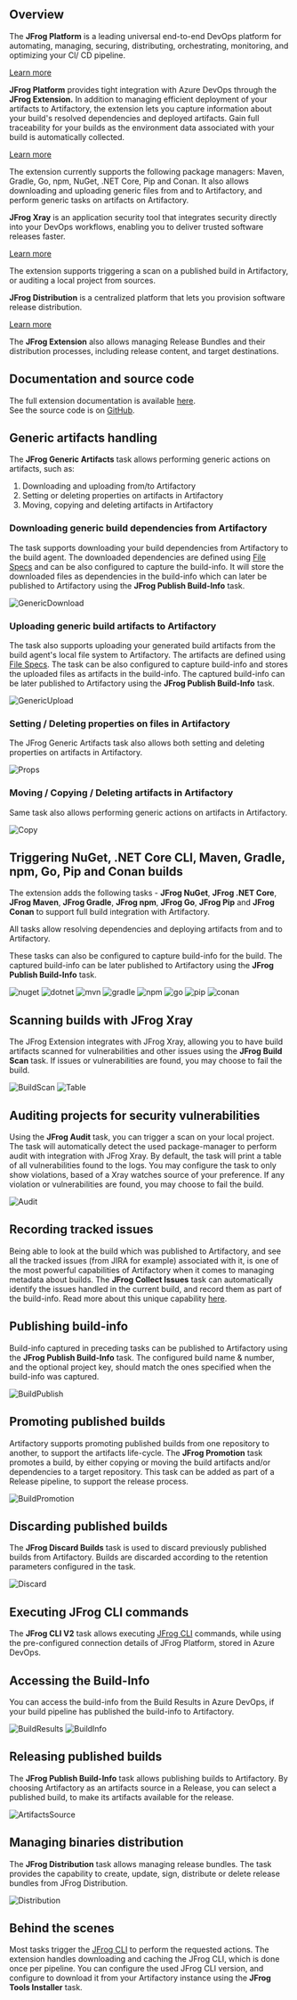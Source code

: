 ## Overview
The **JFrog Platform** is a leading universal end-to-end DevOps platform for automating, managing, securing, distributing, orchestrating, monitoring, and optimizing your Cl/ CD pipeline.

[Learn more](https://jfrog.com/)

**JFrog Platform** provides tight integration with Azure DevOps through the **JFrog Extension.** 
In addition to managing efficient deployment of your artifacts to Artifactory, 
the extension lets you capture information about your build's resolved dependencies and deployed artifacts. 
Gain full traceability for your builds as the environment data associated with your build is automatically collected.

[Learn more](https://jfrog.com/artifactory/)

The extension currently supports the following package managers:
Maven, Gradle, Go, npm, NuGet, .NET Core, Pip and Conan. It also allows downloading and uploading generic files from and to Artifactory, and perform generic tasks on artifacts on Artifactory.

**JFrog Xray** is an application security tool that integrates security directly into your DevOps workflows, enabling you to deliver trusted software releases faster.

[Learn more](https://jfrog.com/xray/)

The extension supports triggering a scan on a published build in Artifactory, or auditing a local project from sources.

**JFrog Distribution** is a centralized platform that lets you provision software release distribution.

[Learn more](https://jfrog.com/distribution/)

The **JFrog Extension** also allows managing Release Bundles and their distribution processes, including release content, and target destinations. 

## Documentation and source code
The full extension documentation is available [here](https://www.jfrog.com/confluence/display/JFROG/JFrog+Azure+DevOps+Extension).
<br>
See the source code is on [GitHub](https://github.com/jfrog/artifactory-azure-devops-extension).

## Generic artifacts handling
The **JFrog Generic Artifacts** task allows performing generic actions on artifacts, such as:
1. Downloading and uploading from/to Artifactory
2. Setting or deleting properties on artifacts in Artifactory
3. Moving, copying and deleting artifacts in Artifactory

### Downloading generic build dependencies from Artifactory
The task supports downloading your build dependencies from Artifactory to the build agent. 
The downloaded dependencies are defined using [File Specs](https://www.jfrog.com/confluence/display/CLI/CLI+for+JFrog+Artifactory#CLIforJFrogArtifactory-UsingFileSpecs) 
and can be also configured to capture the build-info. 
It will store the downloaded files as dependencies in the build-info which can later be published to Artifactory using the **JFrog Publish Build-Info** task.

![GenericDownload](images/marketplace/generic-download.png)

### Uploading generic build artifacts to Artifactory
The task also supports uploading your generated build artifacts from the build agent's local file system to Artifactory. 
The artifacts are defined using [File Specs](https://www.jfrog.com/confluence/display/CLI/CLI+for+JFrog+Artifactory#CLIforJFrogArtifactory-UsingFileSpecs). 
The task can be also configured to capture build-info and stores the uploaded files as artifacts in the build-info. The captured build-info can be later published to Artifactory using the **JFrog Publish Build-Info** task.

![GenericUpload](images/marketplace/generic-upload.png)

### Setting / Deleting properties on files in Artifactory
The JFrog Generic Artifacts task also allows both setting and deleting properties on artifacts in Artifactory.

![Props](images/marketplace/props.png)

### Moving / Copying / Deleting artifacts in Artifactory
Same task also allows performing generic actions on artifacts in Artifactory.

![Copy](images/marketplace/move-copy-delete.png)

## Triggering NuGet, .NET Core CLI, Maven, Gradle, npm, Go, Pip and Conan builds
The extension adds the following tasks - **JFrog NuGet**, **JFrog .NET Core**, **JFrog Maven**, **JFrog Gradle**, **JFrog npm**, **JFrog Go**, **JFrog Pip** and **JFrog Conan** to support full build integration with Artifactory. 

All tasks allow resolving dependencies and deploying artifacts from and to Artifactory. 

These tasks can also be configured to capture build-info for the build. The captured build-info can be later published to Artifactory using the **JFrog Publish Build-Info** task.

![nuget](images/marketplace/nuget.png)
![dotnet](images/marketplace/dotnet.png)
![mvn](images/marketplace/mvn.png)
![gradle](images/marketplace/gradle.png)
![npm](images/marketplace/npm.png)
![go](images/marketplace/go.png)
![pip](images/marketplace/pip.png)
![conan](images/marketplace/conan.png)

## Scanning builds with JFrog Xray
The JFrog Extension integrates with JFrog Xray, allowing you to have build artifacts scanned for vulnerabilities and other issues using the **JFrog Build Scan** task.
If issues or vulnerabilities are found, you may choose to fail the build.

![BuildScan](images/marketplace/build-scan.png)
![Table](images/marketplace/violations-table.png)

## Auditing projects for security vulnerabilities
Using the **JFrog Audit** task, you can trigger a scan on your local project. The task will automatically detect the used package-manager to perform audit with integration with JFrog Xray.
By default, the task will print a table of all vulnerabilities found to the logs. You may configure the task to only show violations, based of a Xray watches source of your preference.
If any violation or vulnerabilities are found, you may choose to fail the build.

![Audit](images/marketplace/audit.png)

## Recording tracked issues
Being able to look at the build which was published to Artifactory, and see all the tracked issues (from JIRA for example) associated with it, is one of the most powerful capabilities of Artifactory when it comes to managing metadata about builds. The **JFrog Collect Issues** task can automatically identify the issues handled in the current build, and record them as part of the build-info. Read more about this unique capability [here](https://www.jfrog.com/confluence/display/JFROG/JFrog+Azure+DevOps+Extension#JFrogAzureDevOpsExtension-CollectingBuildIssues).

## Publishing build-info
Build-info captured in preceding tasks can be published to Artifactory using the **JFrog Publish Build-Info** task.
The configured build name & number, and the optional project key, should match the ones specified when the build-info was captured.

![BuildPublish](images/marketplace/build-publish.png)

## Promoting published builds 
Artifactory supports promoting published builds from one repository to another, 
to support the artifacts life-cycle. 
The **JFrog Promotion** task promotes a build, by either copying or moving the build artifacts and/or dependencies to a target repository. 
This task can be added as part of a Release pipeline, to support the release process.

![BuildPromotion](images/marketplace/build-promotion.png)

## Discarding published builds 
The **JFrog Discard Builds** task is used to discard previously published builds from Artifactory.
Builds are discarded according to the retention parameters configured in the task.

![Discard](images/marketplace/discard.png)

## Executing JFrog CLI commands
The **JFrog CLI V2** task allows executing [JFrog CLI](https://www.jfrog.com/confluence/display/CLI/JFrog+CLI) commands, while using the pre-configured connection details of JFrog Platform, stored in Azure DevOps.

## Accessing the Build-Info
You can access the build-info from the Build Results in Azure DevOps, if your build pipeline has published the build-info to Artifactory.

![BuildResults](images/marketplace/build-results.png)
![BuildInfo](images/marketplace/bi-in-artifactory.png)

## Releasing published builds
The **JFrog Publish Build-Info** task allows publishing builds to Artifactory. By choosing Artifactory as an artifacts source in a Release, 
you can select a published build, to make its artifacts available for the release.

![ArtifactsSource](images/marketplace/artifacts-source.png)

## Managing binaries distribution
The **JFrog Distribution** task allows managing release bundles.
The task provides the capability to create, update, sign, distribute or delete release bundles from JFrog Distribution.

![Distribution](images/marketplace/distribution.png)

## Behind the scenes
Most tasks trigger the [JFrog CLI](https://www.jfrog.com/confluence/display/CLI/JFrog+CLI) to perform the requested actions.
The extension handles downloading and caching the JFrog CLI, which is done once per pipeline.
You can configure the used JFrog CLI version, and configure to download it from your Artifactory instance using the **JFrog Tools Installer** task.